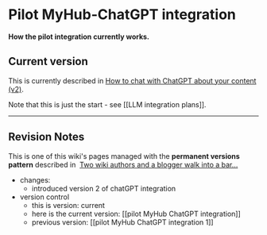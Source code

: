 # Pilot MyHub-ChatGPT integration
**How the pilot integration currently works.**

## Current version 
This is currently described in [How to chat with ChatGPT about your content (v2)](https://myhub.ai/items/how-to-chat-with-chatgpt-about-your-content-v1).

Note that this is just the start - see [[LLM integration plans]].


---

## Revision Notes

This is one of this wiki's pages managed with the **permanent versions pattern** described in  [Two wiki authors and a blogger walk into a bar…](https://mathewlowry.medium.com/two-wiki-authors-and-a-blogger-walk-into-a-bar-7106c8376c6e)  

- changes:
	- introduced version 2 of chatGPT integration
- version control
    - this is version: current
    - here is the current version: [[pilot MyHub ChatGPT integration]]
    - previous version: [[pilot MyHub ChatGPT integration 1]]
